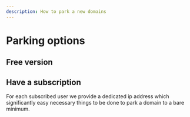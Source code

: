 ```yaml
---
description: How to park a new domains
---
```


# Parking options

## Free version

## Have a subscription

For each subscribed user we provide a dedicated ip address which significantly easy necessary things to be done to park a domain to a bare minimum.

